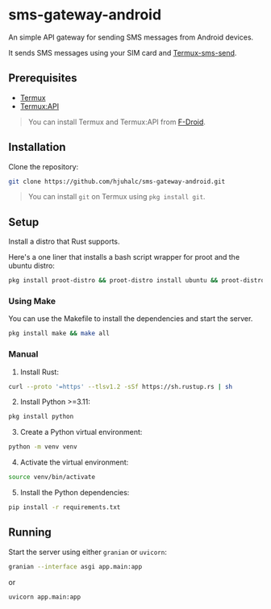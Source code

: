 # sms-gateway-android

An simple API gateway for sending SMS messages from Android devices.

It sends SMS messages using your SIM card and [Termux-sms-send](https://wiki.termux.com/wiki/Termux-sms-send).

## Prerequisites

- [Termux](https://termux.com/)
- [Termux:API](https://wiki.termux.com/wiki/Termux:API)

> You can install Termux and Termux:API from [F-Droid](https://f-droid.org/en/).

## Installation

Clone the repository:

```sh
git clone https://github.com/hjuhalc/sms-gateway-android.git
```

> You can install `git` on Termux using `pkg install git`.

## Setup

Install a distro that Rust supports.

Here's a one liner that installs a bash script wrapper for proot and the ubuntu distro: 

```sh
pkg install proot-distro && proot-distro install ubuntu && proot-distro login ubuntu
```

### Using Make

You can use the Makefile to install the dependencies and start the server.

```sh
pkg install make && make all
```

### Manual

1. Install Rust:

```sh
curl --proto '=https' --tlsv1.2 -sSf https://sh.rustup.rs | sh
```

2. Install Python >=3.11:

```sh
pkg install python
```

3. Create a Python virtual environment:

```sh
python -m venv venv
```

4. Activate the virtual environment:

```sh
source venv/bin/activate
```

5. Install the Python dependencies:

```sh
pip install -r requirements.txt
```

## Running

Start the server using either `granian` or `uvicorn`:

```sh
granian --interface asgi app.main:app
```

or

```sh
uvicorn app.main:app
```
